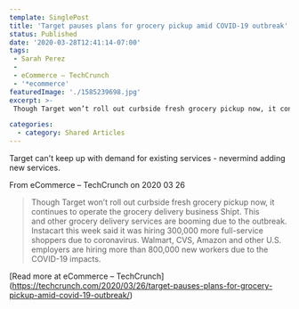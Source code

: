```yaml
---
template: SinglePost
title: 'Target pauses plans for grocery pickup amid COVID-19 outbreak'
status: Published
date: '2020-03-28T12:41:14-07:00'
tags:
 - Sarah Perez
 -
 - eCommerce – TechCrunch
 - '*ecommerce'
featuredImage: './1585239698.jpg'
excerpt: >-
 Though Target won’t roll out curbside fresh grocery pickup now, it continues to operate the grocery delivery business Shipt. This and other grocery delivery services are booming due to the outbreak. Instacart this week said it was hiring 300,000 more full-service shoppers due to coronavirus. Walmart, CVS, Amazon and other U.S. employers are hiring more than 800,000 new workers due to the COVID-19 impacts.

categories:
  - category: Shared Articles
---
```

Target can't keep up with demand for existing services - nevermind adding new services.

From eCommerce – TechCrunch on 2020 03 26
> Though Target won’t roll out curbside fresh grocery pickup now, it continues to operate the grocery delivery business Shipt. This and other grocery delivery services are booming due to the outbreak. Instacart this week said it was hiring 300,000 more full-service shoppers due to coronavirus. Walmart, CVS, Amazon and other U.S. employers are hiring more than 800,000 new workers due to the COVID-19 impacts.


[Read more at eCommerce – TechCrunch] (https://techcrunch.com/2020/03/26/target-pauses-plans-for-grocery-pickup-amid-covid-19-outbreak/)
